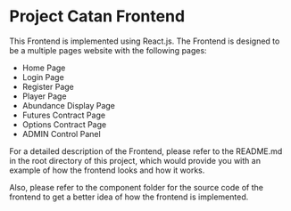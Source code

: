 # Project Catan Frontend

This Frontend is implemented using React.js. The Frontend is designed to be a multiple pages website with the following pages:
* Home Page
* Login Page
* Register Page
* Player Page
* Abundance Display Page
* Futures Contract Page
* Options Contract Page
* ADMIN Control Panel

For a detailed description of the Frontend, please refer to the README.md in the root directory of this project, which would provide you with an example of how the frontend looks and how it works.

Also, please refer to the component folder for the source code of the frontend to get a better idea of how the frontend is implemented.